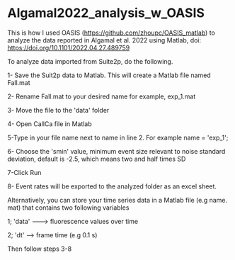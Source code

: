 # Algamal2022_analysis_w_OASIS
This is how I used OASIS (https://github.com/zhoupc/OASIS_matlab) to analyze the data reported in Algamal et al. 2022 using Matlab, doi: https://doi.org/10.1101/2022.04.27.489759

To analyze data imported from Suite2p, do the following.

1- Save the Suit2p data to Matlab. This will create a Matlab file named Fall.mat

2- Rename Fall.mat to your desired name for example, exp_1.mat

3- Move the file to the 'data' folder

4- Open CallCa file in Matlab

5-Type in your file name next to name in line 2. For example name = 'exp_1';

6- Choose the 'smin' value, minimum event size relevant to noise standard deviation, default is -2.5, which means two and half times SD

7-Click Run

8- Event rates will be exported to the analyzed folder as an excel sheet.


Alternatively, you can store your time series data in a Matlab file (e.g name. mat) that contains two following variables

1; 'data' ---> fluorescence values over time

2; 'dt' --> frame time (e.g 0.1 s)

Then follow steps 3-8
